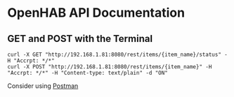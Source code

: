 # OpenHAB API Documentation

## GET and POST with the Terminal

```terminal
curl -X GET "http://192.168.1.81:8080/rest/items/{item_name}/status" -H "Accrpt: */*"
curl -X POST "http://192.168.1.81:8080/rest/items/{item_name}" -H "Accrpt: */*" -H "Content-type: text/plain" -d "ON"
```

Consider using [Postman](https://www.postman.com)